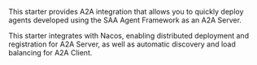 This starter provides A2A integration that allows you to quickly deploy agents developed using the SAA Agent Framework as an A2A Server.

This starter integrates with Nacos, enabling distributed deployment and registration for A2A Server, as well as automatic discovery and load balancing for A2A Client.
